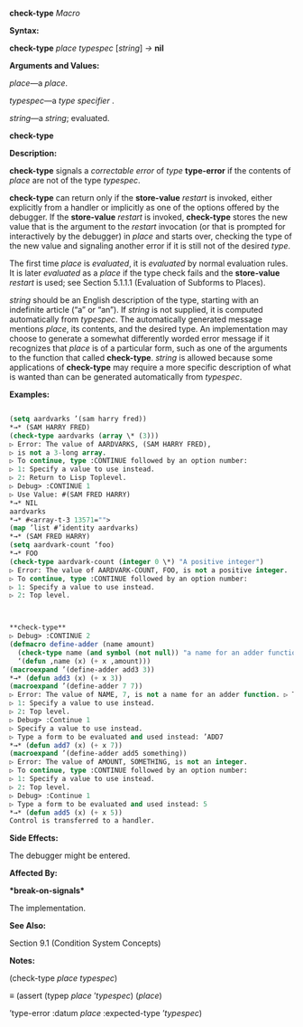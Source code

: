 **check-type** *Macro* 



**Syntax:** 



**check-type** *place typespec* [*string*] *→* **nil** 



**Arguments and Values:** 



*place*—a *place*. 



*typespec*—a *type specifier* . 



*string*—a *string*; evaluated. 







 



 



**check-type** 



**Description:** 



**check-type** signals a *correctable error* of *type* **type-error** if the contents of *place* are not of the type *typespec*. 



**check-type** can return only if the **store-value** *restart* is invoked, either explicitly from a handler or implicitly as one of the options offered by the debugger. If the **store-value** *restart* is invoked, **check-type** stores the new value that is the argument to the *restart* invocation (or that is prompted for interactively by the debugger) in *place* and starts over, checking the type of the new value and signaling another error if it is still not of the desired *type*. 



The first time *place* is *evaluated*, it is *evaluated* by normal evaluation rules. It is later *evaluated* as a *place* if the type check fails and the **store-value** *restart* is used; see Section 5.1.1.1 (Evaluation of Subforms to Places). 



*string* should be an English description of the type, starting with an indefinite article (“a” or “an”). If *string* is not supplied, it is computed automatically from *typespec*. The automatically generated message mentions *place*, its contents, and the desired type. An implementation may choose to generate a somewhat differently worded error message if it recognizes that *place* is of a particular form, such as one of the arguments to the function that called **check-type**. *string* is allowed because some applications of **check-type** may require a more specific description of what is wanted than can be generated automatically from *typespec*. 



**Examples:**
```lisp

(setq aardvarks ’(sam harry fred)) 
*→* (SAM HARRY FRED) 
(check-type aardvarks (array \* (3))) 
▷ Error: The value of AARDVARKS, (SAM HARRY FRED), 
▷ is not a 3-long array. 
▷ To continue, type :CONTINUE followed by an option number: 
▷ 1: Specify a value to use instead. 
▷ 2: Return to Lisp Toplevel. 
▷ Debug> :CONTINUE 1 
▷ Use Value: #(SAM FRED HARRY) 
*→* NIL 
aardvarks 
*→* #<array-t-3 13571=""> 
(map ’list #’identity aardvarks) 
*→* (SAM FRED HARRY) 
(setq aardvark-count ’foo) 
*→* FOO 
(check-type aardvark-count (integer 0 \*) "A positive integer") 
▷ Error: The value of AARDVARK-COUNT, FOO, is not a positive integer. 
▷ To continue, type :CONTINUE followed by an option number: 
▷ 1: Specify a value to use instead. 
▷ 2: Top level. 



**check-type** 
▷ Debug> :CONTINUE 2 
(defmacro define-adder (name amount) 
  (check-type name (and symbol (not null)) "a name for an adder function") (check-type amount integer) 
  ‘(defun ,name (x) (+ x ,amount))) 
(macroexpand ’(define-adder add3 3)) 
*→* (defun add3 (x) (+ x 3)) 
(macroexpand ’(define-adder 7 7)) 
▷ Error: The value of NAME, 7, is not a name for an adder function. ▷ To continue, type :CONTINUE followed by an option number: 
▷ 1: Specify a value to use instead. 
▷ 2: Top level. 
▷ Debug> :Continue 1 
▷ Specify a value to use instead. 
▷ Type a form to be evaluated and used instead: ’ADD7 
*→* (defun add7 (x) (+ x 7)) 
(macroexpand ’(define-adder add5 something)) 
▷ Error: The value of AMOUNT, SOMETHING, is not an integer. 
▷ To continue, type :CONTINUE followed by an option number: 
▷ 1: Specify a value to use instead. 
▷ 2: Top level. 
▷ Debug> :Continue 1 
▷ Type a form to be evaluated and used instead: 5 
*→* (defun add5 (x) (+ x 5)) 
Control is transferred to a handler. 

```
**Side Effects:** 



The debugger might be entered. 



**Affected By:** 



**\*break-on-signals\*** 



The implementation. 



**See Also:** 



Section 9.1 (Condition System Concepts) 



**Notes:** 



(check-type *place typespec*) 







 



 



*≡* (assert (typep *place* ’*typespec*) (*place*) 



’type-error :datum *place* :expected-type ’*typespec*) 




